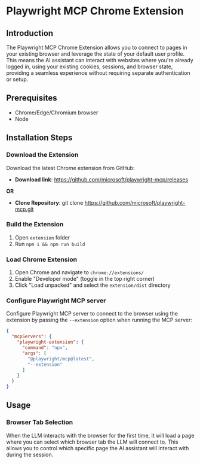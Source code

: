 # Playwright MCP Chrome Extension

## Introduction

The Playwright MCP Chrome Extension allows you to connect to pages in your existing browser and leverage the state of your default user profile. This means the AI assistant can interact with websites where you're already logged in, using your existing cookies, sessions, and browser state, providing a seamless experience without requiring separate authentication or setup.

## Prerequisites

- Chrome/Edge/Chromium browser
- Node

## Installation Steps

### Download the Extension

Download the latest Chrome extension from GitHub:
- **Download link**: https://github.com/microsoft/playwright-mcp/releases

**OR**

- **Clone Repository**: git clone https://github.com/microsoft/playwright-mcp.git

### Build the Extension

1) Open `extension` folder
2) Run `npm i && npm run build`

### Load Chrome Extension

1. Open Chrome and navigate to `chrome://extensions/`
2. Enable "Developer mode" (toggle in the top right corner)
3. Click "Load unpacked" and select the `extension/dist` directory

### Configure Playwright MCP server

Configure Playwright MCP server to connect to the browser using the extension by passing the `--extension` option when running the MCP server:

```json
{
  "mcpServers": {
    "playwright-extension": {
      "command": "npx",
      "args": [
        "@playwright/mcp@latest",
        "--extension"
      ]
    }
  }
}
```

## Usage

### Browser Tab Selection

When the LLM interacts with the browser for the first time, it will load a page where you can select which browser tab the LLM will connect to. This allows you to control which specific page the AI assistant will interact with during the session.


